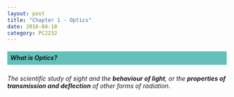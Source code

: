 ```yaml
---
layout: post
title: "Chapter 1 - Optics"
date: 2016-04-18
category: PC2232
---
```


<h5><div style="padding:7px;background-color:#63C1BA;line-height:1.2;">
What is Optics?
</div></h5>

<i>The scientific study of sight and the <b>behaviour of light</b>, or the <b>properties of transmission and deflection</b> of other forms of radiation.</i>



